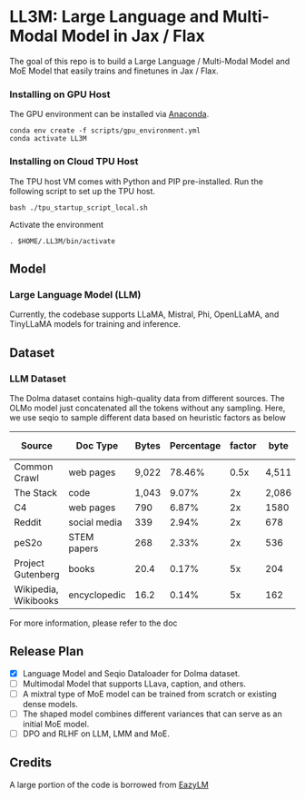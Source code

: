 # LL3M: Large Language and Multi-Modal Model in Jax / Flax

The goal of this repo is to build a Large Language / Multi-Modal Model and MoE Model that easily trains and finetunes in Jax / Flax.

### Installing on GPU Host
The GPU environment can be installed via [Anaconda](https://www.anaconda.com/products/distribution).

``` shell
conda env create -f scripts/gpu_environment.yml
conda activate LL3M
```

### Installing on Cloud TPU Host
The TPU host VM comes with Python and PIP pre-installed. Run the following
script to set up the TPU host.

``` shell
bash ./tpu_startup_script_local.sh
```

Activate the environment

```
. $HOME/.LL3M/bin/activate
```

## Model

### Large Language Model (LLM)

Currently, the codebase supports LLaMA, Mistral, Phi, OpenLLaMA, and TinyLLaMA models for training and inference. 


## Dataset
### LLM Dataset

The Dolma dataset contains high-quality data from different sources. The OLMo model just concatenated all the tokens without any sampling. 
Here, we use seqio to sample different data based on heuristic factors as below


| Source            | Doc Type      | Bytes     | Percentage    | factor | byte | sample ratio | 
| ------------------| -------       | -------   | --------      | -------| -------- | ------    |
| Common Crawl      | web pages     | 9,022     | 78.46%        | 0.5x | 4,511 | 46.23% | 
| The Stack         | code          | 1,043     | 9.07%         | 2x| 2,086 | 21.37% |
| C4                | web pages     | 790       | 6.87%         | 2x | 1580 | 16.19% |
| Reddit            | social media  | 339       | 2.94%         | 2x | 678 | 6.94% |
| peS2o             | STEM papers   | 268       | 2.33%         | 2x | 536 | 5.49% |
|Project Gutenberg  | books         | 20.4      | 0.17%         | 5x | 204 | 2.10% | 
|Wikipedia, Wikibooks|encyclopedic  | 16.2      | 0.14%         | 5x | 162 | 1.66% |

For more information, please refer to the doc

## Release Plan
- [x] Language Model and Seqio Dataloader for Dolma dataset.
- [ ] Multimodal Model that supports LLava, caption, and others. 
- [ ] A mixtral type of MoE model can be trained from scratch or existing dense models.
- [ ] The shaped model combines different variances that can serve as an initial MoE model. 
- [ ] DPO and RLHF on LLM, LMM and MoE. 

## Credits
A large portion of the code is borrowed from [EazyLM](https://github.com/young-geng/EasyLM)
